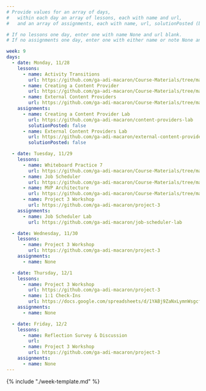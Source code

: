 ```yaml
---
# Provide values for an array of days,
#   within each day an array of lessons, each with name and url,
#   and an array of assignments, each with name, url, solutionPosted (boolean) and note.

# If no lessons one day, enter one with name None and url blank.
# If no assignments one day, enter one with either name or note None and url blank.

week: 9
days:
  - date: Monday, 11/28
    lessons:
      - name: Activity Transitions
        url: https://github.com/ga-adi-macaron/Course-Materials/tree/master/lessons/user-interface/activity-transitions
      - name: Creating a Content Provider
        url: https://github.com/ga-adi-macaron/Course-Materials/tree/master/lessons/android-technologies-and-services/content-provider-lesson
      - name: External Content Providers
        url: https://github.com/ga-adi-macaron/Course-Materials/tree/master/lessons/android-technologies-and-services/external-content-providers-lesson
    assignments:
      - name: Creating a Content Provider Lab
        url: https://github.com/ga-adi-macaron/content-providers-lab
        solutionPosted: false
      - name: External Content Providers Lab
        url: https://github.com/ga-adi-macaron/external-content-providers-lab
        solutionPosted: false

  - date: Tuesday, 11/29
    lessons:
      - name: Whiteboard Practice 7
        url: https://github.com/ga-adi-macaron/Course-Materials/tree/master/lessons/computer-science-and-interview-prep/whiteboarding-practice-7
      - name: Job Scheduler
        url: https://github.com/ga-adi-macaron/Course-Materials/tree/master/lessons/android-technologies-and-services/job-scheduler-lesson
      - name: MVP Architecture
        url: https://github.com/ga-adi-macaron/Course-Materials/tree/master/lessons/workflow-and-dev-tools/mvp-architecture
      - name: Project 3 Workshop
        url: https://github.com/ga-adi-macaron/project-3
    assignments:
      - name: Job Scheduler Lab
        url: https://github.com/ga-adi-macaron/job-scheduler-lab

  - date: Wednesday, 11/30
    lessons:
      - name: Project 3 Workshop
        url: https://github.com/ga-adi-macaron/project-3
    assignments:
      - name: None

  - date: Thursday, 12/1
    lessons:
      - name: Project 3 Workshop
        url: https://github.com/ga-adi-macaron/project-3
      - name: 1:1 Check-Ins
        url: https://docs.google.com/spreadsheets/d/1YABj9ZaNxLymnWsgcf2Qew3sGzPqNb0grlpg-DECS-8/edit?usp=sharing
    assignments:
      - name: None

  - date: Friday, 12/2
    lessons:
      - name: Reflection Survey & Discussion
        url: 
      - name: Project 3 Workshop
        url: https://github.com/ga-adi-macaron/project-3
    assignments:
      - name: None
---
```


{% include "./week-template.md" %}
